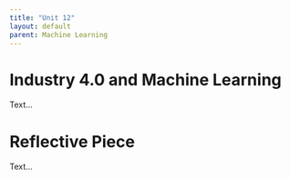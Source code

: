 ```yaml
---
title: "Unit 12"
layout: default
parent: Machine Learning
---
```


# Industry 4.0 and Machine Learning
Text...

# Reflective Piece
Text...
